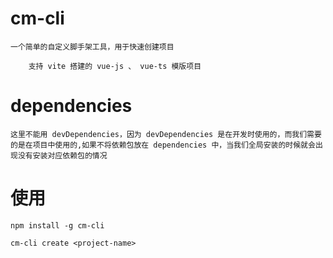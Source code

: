 # cm-cli

    一个简单的自定义脚手架工具，用于快速创建项目

        支持 vite 搭建的 vue-js 、 vue-ts 模版项目

# dependencies

    这里不能用 devDependencies，因为 devDependencies 是在开发时使用的，而我们需要的是在项目中使用的,如果不将依赖包放在 dependencies 中，当我们全局安装的时候就会出现没有安装对应依赖包的情况

# 使用

    npm install -g cm-cli

    cm-cli create <project-name>